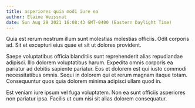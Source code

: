 ```yaml
---
title: asperiores quia modi iure ea
author: Elaine Weissnat
date: Sun Aug 29 2021 16:08:43 GMT-0400 (Eastern Daylight Time)
---
```

Quia est rerum nostrum illum sunt molestias molestias officiis. Odit corporis ad. Sit et excepturi eius quae et sit ut dolores provident.

 Saepe voluptatibus officia blanditiis sunt reprehenderit alias repudiandae adipisci. Illo dolorem voluptatibus harum. Expedita omnis corporis ea pariatur ad debitis sapiente pariatur. Eos et dolorem est qui iusto commodi necessitatibus omnis. Sequi in dolorem qui et rerum magnam itaque totam. Consequuntur quos quia dolorem minima adipisci ullam quod in.

 Est veniam iure ipsum vel fuga voluptatem. Non ea sunt officiis asperiores non pariatur ipsa. Facilis ut cum nisi sit alias dolorem consequatur.